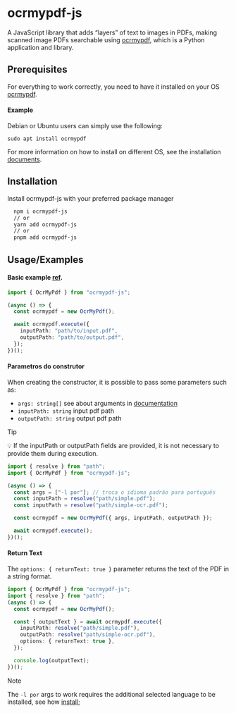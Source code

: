 # ocrmypdf-js

A JavaScript library that adds “layers” of text to images in PDFs, making scanned image PDFs searchable using [ocrmypdf](https://ocrmypdf.readthedocs.io/en/latest/introduction.html), which is a Python application and library.

## Prerequisites

For everything to work correctly, you need to have it installed on your OS [ocrmypdf](https://ocrmypdf.readthedocs.io/en/latest/installation.html).

#### Example

Debian or Ubuntu users can simply use the following:

```
sudo apt install ocrmypdf
```

For more information on how to install on different OS, see the installation [documents](https://ocrmypdf.readthedocs.io/en/latest/installation.html).

## Installation

Install ocrmypdf-js with your preferred package manager

```bash
  npm i ocrmypdf-js
  // or
  yarn add ocrmypdf-js
  // or
  pnpm add ocrmypdf-js
```

## Usage/Examples

#### Basic example [ref](https://ocrmypdf.readthedocs.io/en/latest/cookbook.html#add-an-ocr-layer-and-convert-to-pdf-a).

```typescript
import { OcrMyPdf } from "ocrmypdf-js";

(async () => {
  const ocrmypdf = new OcrMyPdf();

  await ocrmypdf.execute({
    inputPath: "path/to/input.pdf",
    outputPath: "path/to/output.pdf",
  });
})();
```

#### Parametros do construtor

When creating the constructor, it is possible to pass some parameters such as:

- `args: string[]` see about arguments in [documentation](https://ocrmypdf.readthedocs.io/en/latest/cookbook.html#basic-examples)
- `inputPath: string` input pdf path
- `outputPath: string` output pdf path

> [!TIP]
> 💡 If the inputPath or outputPath fields are provided, it is not necessary to provide them during execution.

```typescript
import { resolve } from "path";
import { OcrMyPdf } from "ocrmypdf-js";

(async () => {
  const args = ["-l por"]; // troca o idioma padrão para português
  const inputPath = resolve("path/simple.pdf");
  const inputPath = resolve("path/simple-ocr.pdf");

  const ocrmypdf = new OcrMyPdf({ args, inputPath, outputPath });

  await ocrmypdf.execute();
})();
```

#### Return Text

The `options: { returnText: true }` parameter returns the text of the PDF in a string format.

```typescript
import { OcrMyPdf } from "ocrmypdf-js";
import { resolve } from "path";
(async () => {
  const ocrmypdf = new OcrMyPdf();

  const { outputText } = await ocrmypdf.execute({
    inputPath: resolve("path/simple.pdf"),
    outputPath: resolve("path/simple-ocr.pdf"),
    options: { returnText: true },
  });

  console.log(outputText);
})();
```

> [!NOTE]
> The `-l por` args to work requires the additional selected language to be installed, see how [install](https://ocrmypdf.readthedocs.io/en/latest/languages.html);
